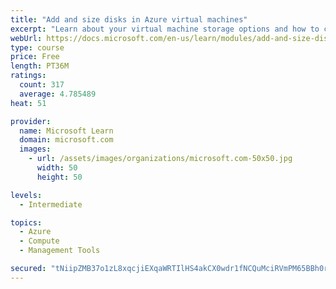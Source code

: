 ```yaml
---
title: "Add and size disks in Azure virtual machines"
excerpt: "Learn about your virtual machine storage options and how to choose between standard and premium, managed and unmanaged disks for your Azure virtual machine."
webUrl: https://docs.microsoft.com/en-us/learn/modules/add-and-size-disks-in-azure-virtual-machines/
type: course
price: Free
length: PT36M
ratings:
  count: 317
  average: 4.785489
heat: 51

provider:
  name: Microsoft Learn
  domain: microsoft.com
  images:
    - url: /assets/images/organizations/microsoft.com-50x50.jpg
      width: 50
      height: 50

levels:
  - Intermediate

topics:
  - Azure
  - Compute
  - Management Tools

secured: "tNiipZMB37o1zL8xqcjiEXqaWRTIlHS4akCX0wdr1fNCQuMciRVmPM65BBh0rCfs52hsxWteMPKCYI+owyKkHzeJNT76F868zggz8oPn58gKRNdMUWEZUar0bYTAnRJFwDdzaIrpMVxaYrilUNDrBhI3zUAOlltNMxMmOSxsQjLD2VAGghYdsbqOOPZ46yXhJkPVhwacgWJBkE4Q4Exlz+phKKtBfHfDKVgoxqY8wOsXRjZIJ2oVqgxKbP5OcfQvgOzJLM3J/12zis7gxrjYCG4kGQJzALMJOmcxssqKd9lwDtI3Wd1S4NOkgmcFndu7VCvNfZ0KmxCpM8JBxteJuzwMoxDmzDUTFAgM1tuGRb7qJJYcBrFI7WSjRr/6JBKEpocwNkKsHhQi9zS8NMHjvaQRAMYqmhPfOgE9khRhlqY=;KnpsxWGV4Kx01jq513DRhA=="
---
```



